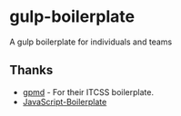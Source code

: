 # gulp-boilerplate

A gulp boilerplate for individuals and teams

## Thanks

* [gpmd](https://github.com/gpmd/itcss-boilerplate) - For their ITCSS boilerplate.
* [JavaScript-Boilerplate](https://github.com/mdarif/JavaScript-Boilerplate/blob/master/src/js/_.main.js)
